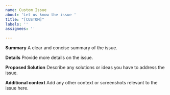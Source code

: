 ```yaml
---
name: Custom Issue
about: 'Let us know the issue '
title: "[CUSTOM]"
labels: ''
assignees: ''

---
```


**Summary**
A clear and concise summary of the issue.

**Details**
Provide more details on the issue.

**Proposed Solution**
Describe any solutions or ideas you have to address the issue.

**Additional context**
Add any other context or screenshots relevant to the issue here.
